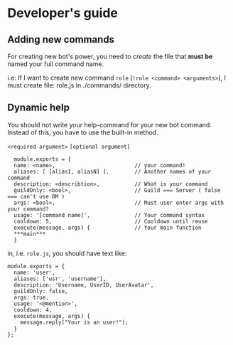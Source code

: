 # Developer's guide

## Adding new commands

For creating new bot's power, you need to _create_ the file that **must be** named your full command name.

i.e:
If I want to create new command `role` (`!role <command> <arguments>`),
I must create file: role.js in ./commands/ directory.

## Dynamic help

You should not write your help-command for your new bot command. Instead of this, you have to use the built-in method.

`<required argument>`
`[optional argument]`

```
  module.exports = {
  name: <name>,                         // your command!
  aliases: [ [alias1, aliasN] ],        // Another names of your command
  description: <describtion>,           // What is your command
  guildOnly: <bool>,                    // Guild === Server ( false === can't use DM )
  args: <bool>,                         // Must user enter args with your command?
  usage: '[command name]',              // Your command syntax
  cooldown: 5,                          // Cooldown until reuse
  execute(message, args) {              // Your main function
  ***main***
  }
```

in, i.e. `role.js`,
you should have text like:

```
module.exports = {
  name: 'user',
  aliases: ['usr', 'username'],
  description: 'Username, UserID, UserAvatar',
  guildOnly: false,
  args: true,
  usage: '<@mention>',
  cooldown: 4,
  execute(message, args) {
    message.reply("Your is an user!");
  }
};
```
